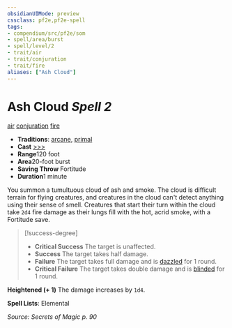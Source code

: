 ```yaml
---
obsidianUIMode: preview
cssclass: pf2e,pf2e-spell
tags:
- compendium/src/pf2e/som
- spell/area/burst
- spell/level/2
- trait/air
- trait/conjuration
- trait/fire
aliases: ["Ash Cloud"]
---
```

# Ash Cloud *Spell 2*   
[air](/rules/traits/air.md)  [conjuration](/rules/traits/conjuration.md)  [fire](/rules/traits/fire.md)  

- **Traditions**: [arcane](/rules/traits/arcane.md), [primal](/rules/traits/primal.md)
- **Cast** [>>>](/rules/core-rulebook/chapter-9-playing-the-game.md#Actions "Three-Action") 
- **Range**120 foot
- **Area**20-foot burst
- **Saving Throw** Fortitude
- **Duration**1 minute

You summon a tumultuous cloud of ash and smoke. The cloud is difficult terrain for flying creatures, and creatures in the cloud can't detect anything using their sense of smell. Creatures that start their turn within the cloud take `2d4` fire damage as their lungs fill with the hot, acrid smoke, with a Fortitude save.

> [!success-degree] 
> - **Critical Success** The target is unaffected.
> - **Success** The target takes half damage.
> - **Failure** The target takes full damage and is [dazzled](/rules/conditions.md#Dazzled) for 1 round.
> - **Critical Failure** The target takes double damage and is [blinded](/rules/conditions.md#Blinded) for 1 round.

**Heightened (+ 1)** The damage increases by `1d4`.

**Spell Lists**: Elemental

*Source: Secrets of Magic p. 90*